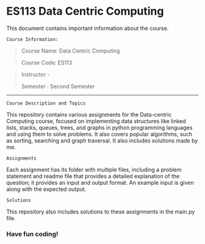 # ES113 Data Centric Computing

This document contains important information about the course.

`Course Information:`

> Course Name: Data Centric Computing

> Course Code: ES113

> Instructor  -

> Semester : Second Semester
---

`Course Description and Topics`

This repository contains various assignments for the Data-centric Computing course, focused on implementing data structures like linked lists, stacks, queues, trees, and graphs in python programming languages and using them to solve problems. It also covers popular algorithms, such as sorting, searching and graph traversal. It also includes solutions made by me. 

`Assignments`

Each assignment has its folder with multiple files, including a problem statement and readme file that provides a detailed explanation of the question; it provides an input and output format. An example input is given along with the expected output.

`Solutions`

This repository also includes solutions to these assignments in the main.py file. 

### Have fun coding!
